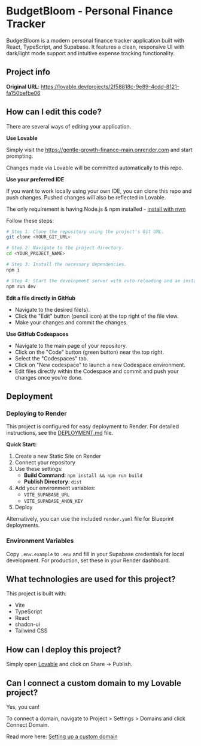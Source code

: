 # BudgetBloom - Personal Finance Tracker

BudgetBloom is a modern personal finance tracker application built with React, TypeScript, and Supabase. It features a clean, responsive UI with dark/light mode support and intuitive expense tracking functionality.

## Project info

**Original URL**: https://lovable.dev/projects/2f58818c-9e89-4cdd-8121-fa150befbe06

## How can I edit this code?

There are several ways of editing your application.

**Use Lovable**

Simply visit the https://gentle-growth-finance-main.onrender.com and start prompting.

Changes made via Lovable will be committed automatically to this repo.

**Use your preferred IDE**

If you want to work locally using your own IDE, you can clone this repo and push changes. Pushed changes will also be reflected in Lovable.

The only requirement is having Node.js & npm installed - [install with nvm](https://github.com/nvm-sh/nvm#installing-and-updating)

Follow these steps:

```sh
# Step 1: Clone the repository using the project's Git URL.
git clone <YOUR_GIT_URL>

# Step 2: Navigate to the project directory.
cd <YOUR_PROJECT_NAME>

# Step 3: Install the necessary dependencies.
npm i

# Step 4: Start the development server with auto-reloading and an instant preview.
npm run dev
```

**Edit a file directly in GitHub**

- Navigate to the desired file(s).
- Click the "Edit" button (pencil icon) at the top right of the file view.
- Make your changes and commit the changes.

**Use GitHub Codespaces**

- Navigate to the main page of your repository.
- Click on the "Code" button (green button) near the top right.
- Select the "Codespaces" tab.
- Click on "New codespace" to launch a new Codespace environment.
- Edit files directly within the Codespace and commit and push your changes once you're done.

## Deployment

### Deploying to Render

This project is configured for easy deployment to Render. For detailed instructions, see the [DEPLOYMENT.md](./DEPLOYMENT.md) file.

**Quick Start:**

1. Create a new Static Site on Render
2. Connect your repository
3. Use these settings:
   - **Build Command**: `npm install && npm run build`
   - **Publish Directory**: `dist`
4. Add your environment variables:
   - `VITE_SUPABASE_URL`
   - `VITE_SUPABASE_ANON_KEY`
5. Deploy

Alternatively, you can use the included `render.yaml` file for Blueprint deployments.

### Environment Variables

Copy `.env.example` to `.env` and fill in your Supabase credentials for local development. For production, set these in your Render dashboard.

## What technologies are used for this project?

This project is built with:

- Vite
- TypeScript
- React
- shadcn-ui
- Tailwind CSS

## How can I deploy this project?

Simply open [Lovable](https://lovable.dev/projects/2f58818c-9e89-4cdd-8121-fa150befbe06) and click on Share -> Publish.

## Can I connect a custom domain to my Lovable project?

Yes, you can!

To connect a domain, navigate to Project > Settings > Domains and click Connect Domain.

Read more here: [Setting up a custom domain](https://docs.lovable.dev/tips-tricks/custom-domain#step-by-step-guide)
